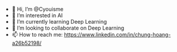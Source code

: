 - 👋 Hi, I’m @Cyouisme
- 👀 I’m interested in AI
- 🌱 I’m currently learning Deep Learning
- 💞️ I’m looking to collaborate on Deep Learning
- 📫 How to reach me: https://www.linkedin.com/in/chung-hoang-a26b52198/

<!---
Cyouisme/Cyouisme is a ✨ special ✨ repository because its `README.md` (this file) appears on your GitHub profile.
You can click the Preview link to take a look at your changes.
--->
